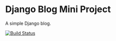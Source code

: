# Django Blog Mini Project

A simple Django blog.

[![Build Status](https://travis-ci.org/SianJade/django-todo.svg?branch=master)](https://travis-ci.org/SianJade/django-todo)